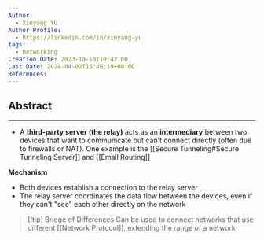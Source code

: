```yaml
---
Author:
  - Xinyang YU
Author Profile:
  - https://linkedin.com/in/xinyang-yu
tags:
  - networking
Creation Date: 2023-10-10T10:42:00
Last Date: 2024-04-02T15:46:19+08:00
References: 
---
```

## Abstract
---
- A **third-party server (the relay)** acts as an **intermediary** between two devices that want to communicate but can't connect directly (often due to firewalls or NAT). One example is the [[Secure Tunneling#Secure Tunneling Server]] and [[Email Routing]]

**Mechanism** 
- Both devices establish a connection to the relay server
- The relay server coordinates the data flow between the devices, even if they can't "see" each other directly on the network

>[!tip] Bridge of Differences
> Can be used to connect networks that use different [[Network Protocol]], extending the range of a network



